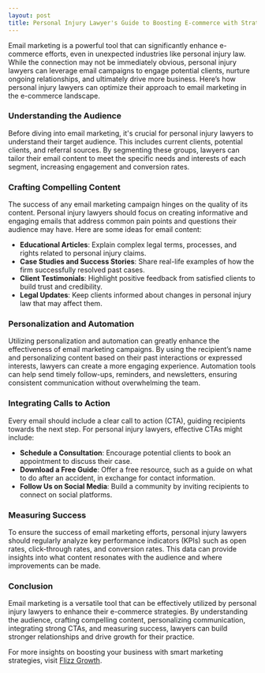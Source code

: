 ```yaml
---
layout: post
title: Personal Injury Lawyer's Guide to Boosting E-commerce with Strategic Email Campaigns
---
```



Email marketing is a powerful tool that can significantly enhance e-commerce efforts, even in unexpected industries like personal injury law. While the connection may not be immediately obvious, personal injury lawyers can leverage email campaigns to engage potential clients, nurture ongoing relationships, and ultimately drive more business. Here’s how personal injury lawyers can optimize their approach to email marketing in the e-commerce landscape.

### Understanding the Audience

Before diving into email marketing, it's crucial for personal injury lawyers to understand their target audience. This includes current clients, potential clients, and referral sources. By segmenting these groups, lawyers can tailor their email content to meet the specific needs and interests of each segment, increasing engagement and conversion rates.

### Crafting Compelling Content

The success of any email marketing campaign hinges on the quality of its content. Personal injury lawyers should focus on creating informative and engaging emails that address common pain points and questions their audience may have. Here are some ideas for email content:

- **Educational Articles**: Explain complex legal terms, processes, and rights related to personal injury claims.
- **Case Studies and Success Stories**: Share real-life examples of how the firm successfully resolved past cases.
- **Client Testimonials**: Highlight positive feedback from satisfied clients to build trust and credibility.
- **Legal Updates**: Keep clients informed about changes in personal injury law that may affect them.

### Personalization and Automation

Utilizing personalization and automation can greatly enhance the effectiveness of email marketing campaigns. By using the recipient’s name and personalizing content based on their past interactions or expressed interests, lawyers can create a more engaging experience. Automation tools can help send timely follow-ups, reminders, and newsletters, ensuring consistent communication without overwhelming the team.

### Integrating Calls to Action

Every email should include a clear call to action (CTA), guiding recipients towards the next step. For personal injury lawyers, effective CTAs might include:

- **Schedule a Consultation**: Encourage potential clients to book an appointment to discuss their case.
- **Download a Free Guide**: Offer a free resource, such as a guide on what to do after an accident, in exchange for contact information.
- **Follow Us on Social Media**: Build a community by inviting recipients to connect on social platforms.

### Measuring Success

To ensure the success of email marketing efforts, personal injury lawyers should regularly analyze key performance indicators (KPIs) such as open rates, click-through rates, and conversion rates. This data can provide insights into what content resonates with the audience and where improvements can be made.

### Conclusion

Email marketing is a versatile tool that can be effectively utilized by personal injury lawyers to enhance their e-commerce strategies. By understanding the audience, crafting compelling content, personalizing communication, integrating strong CTAs, and measuring success, lawyers can build stronger relationships and drive growth for their practice.

For more insights on boosting your business with smart marketing strategies, visit [Flizz Growth](https://flizzgrowth.com).